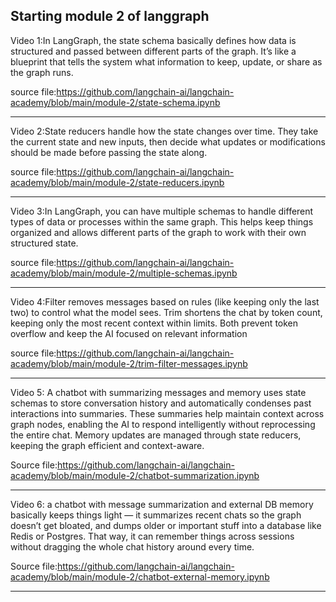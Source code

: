 Starting module 2 of langgraph
--

Video 1:In LangGraph, the state schema basically defines how data is structured and passed between different parts of the graph. It’s like a blueprint that tells the system what information to keep, update, or share as the graph runs.

source file:https://github.com/langchain-ai/langchain-academy/blob/main/module-2/state-schema.ipynb

---

Video 2:State reducers handle how the state changes over time. They take the current state and new inputs, then decide what updates or modifications should be made before passing the state along.


source file:https://github.com/langchain-ai/langchain-academy/blob/main/module-2/state-reducers.ipynb


---

Video 3:In LangGraph, you can have multiple schemas to handle different types of data or processes within the same graph. This helps keep things organized and allows different parts of the graph to work with their own structured state.

source file:https://github.com/langchain-ai/langchain-academy/blob/main/module-2/multiple-schemas.ipynb

---

Video 4:Filter removes messages based on rules (like keeping only the last two) to control what the model sees.
Trim shortens the chat by token count, keeping only the most recent context within limits.
Both prevent token overflow and keep the AI focused on relevant information

source file:https://github.com/langchain-ai/langchain-academy/blob/main/module-2/trim-filter-messages.ipynb

---


Video 5: A chatbot with summarizing messages and memory uses state schemas to store conversation history and automatically condenses past interactions into summaries. These summaries help maintain context across graph nodes, enabling the AI to respond intelligently without reprocessing the entire chat. Memory updates are managed through state reducers, keeping the graph efficient and context-aware.

Source file:https://github.com/langchain-ai/langchain-academy/blob/main/module-2/chatbot-summarization.ipynb

---
Video 6: a chatbot with message summarization and external DB memory basically keeps things light — it summarizes recent chats so the graph doesn’t get bloated, and dumps older or important stuff into a database like Redis or Postgres. That way, it can remember things across sessions without dragging the whole chat history around every time.


Source file:https://github.com/langchain-ai/langchain-academy/blob/main/module-2/chatbot-external-memory.ipynb


---
